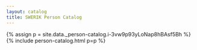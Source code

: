 ```yaml
---
layout: catalog
title: SWERIK Person Catalog
---
```

{% assign p = site.data._person-catalog.i-3vw9p93yLoNap8hBAsf5Bh %}
{% include person-catalog.html p=p %}

